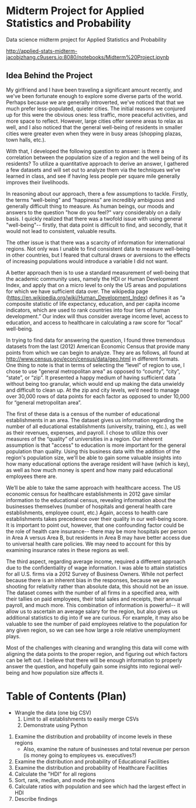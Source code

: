 # Midterm Project for Applied Statistics and Probability
Data science midterm project for Applied Statistics and Probability

http://applied-stats-midterm-jacobjzhang.c9users.io:8080/notebooks/Midterm%20Project.ipynb

## Idea Behind the Project
My girlfriend and I have been traveling a significant amount recently, and we've been fortunate enough to explore some diverse parts of the world. Perhaps because we are generally introverted, we've noticed that that we much prefer less-populated, quieter cities. The initial reasons we conjured up for this were the obvious ones: less traffic, more peaceful activities, and more space to reflect. However, large cities offer serene areas to relax as well, and I also noticed that the general well-being of residents in smaller cities were greater even when they were in busy areas (shopping plazas, town halls, etc.). 

With that, I developed the following question to answer: is there a correlation between the population size of a region and the well being of its residents? To utilize a quantitative approach to derive an answer, I gathered a few datasets and will set out to analyze them via the techniques we’ve learned in class, and see if having less people per square mile generally improves their livelihoods.

In reasoning about our approach, there a few assumptions to tackle. Firstly, the terms “well-being” and “happiness” are incredibly ambiguous and generally difficult thing to measure. As human beings, our moods and answers to the question "how do you feel?" vary considerably on a daily basis. I quickly realized that there was a twofold issue with using general "well-being"-- firstly, that data point is difficult to find, and secondly, that it would not lead to consistent, valuable results.

The other issue is that there was a scarcity of information for international regions. Not only was I unable to find consistent data to measure well-being in other countries, but I feared that cultural draws or aversions to the effects of increasing populations would introduce a variable I did not want.

A better approach then is to use a standard measurement of well-being that the academic community uses, namely the HDI or Human Development Index, and apply that on a micro level to only the US areas and populations for which we have sufficient data over. The wikipedia page (https://en.wikipedia.org/wiki/Human_Development_Index) defines it as “a composite statistic of life expectancy, education, and per capita income indicators, which are used to rank countries into four tiers of human development.” Our index will thus consider average income level, access to education, and access to healthcare in calculating a raw score for “local” well-being.

In trying to find data for answering the question, I found three tremendous datasets from the last (2012) American Economic Census that provide many points from which we can begin to analyze. They are as follows, all found at http://www.census.gov/econ/census/data/geo.html in different formats. One thing to note is that in terms of selecting the “level” of region to use, I chose to use "general metropolitan area" as opposed to “county”, “city”, “state”, or “zip”. It presented a happy medium of having sufficient data without being too granular, which would end up making the data unwieldy and difficult to clean up. At the zip and city levels, we’d need to manage over 30,000 rows of data points for each factor as opposed to under 10,000 for “general metropolitan area”.

The first of these data is a census of the number of educational establishments in an area. The dataset gives us information regarding the number of all educational establishments (university, training, etc.), as well as their revenues, expenses, and payroll. I chose to utilize this over measures of the “quality” of universities in a region. Our inherent assumption is that "access" to education is more important for the general population than quality. Using this business data with the addition of the region's population size, we'll be able to gain some valuable insights into how many educational options the average resident will have (which is key), as well as how much money is spent and how many paid educational employees there are.

We’ll be able to take the same approach with healthcare access. The US economic census for healthcare establishments in 2012 gave similar information to the educational census, revealing information about the businesses themselves (number of hospitals and general health care establishments, employee count, etc.) Again, access to health care establishments takes precedence over their quality in our well-being score. It is important to point out, however, that one confounding factor could be the role of health care insurance-- there may be more hospitals per person in Area A versus Area B, but residents in Area B may have better access due to universal health care policies. We may need to account for this by examining insurance rates in these regions as well.

The third aspect, regarding average income, required a different approach due to the confidentiality of wage information. I was able to attain statistics for all U.S. firms via a 2012 Survey of Business Owners. While not perfect because there is an inherent bias in the responses, because we are shooting for relativity rather than absolute data, this should not be an issue. The dataset comes with the number of all firms in a specified area, with their tallies on paid employees, their total sales and receipts, their annual payroll, and much more. This combination of information is powerful-- it will allow us to ascertain an average salary for the region, but also gives us additional statistics to dig into if we are curious. For example, it may also be valuable to see the number of paid employees relative to the population for any given region, so we can see how large a role relative unemployment plays.

Most of the challenges with cleaning and wrangling this data will come with aligning the data points to the proper region, and figuring out which factors can be left out. I believe that there will be enough information to properly answer the question, and hopefully gain some insights into regional well-being and how population size affects it.

# Table of Contents (Plan)
* Wrangle the data (one big CSV)
    1. Limit to all establishments to easily merge CSVs
    2. Demonstrate using Python

1. Examine the distribution and probability of income levels in these regions
    * Also, examine the nature of businesses and total revenue per person (is money going to employees vs. executives?)
2. Examine the distribution and probability of Educational Facilities
3. Examine the distribution and probability of Healthcare Facilities
4. Calculate the "HDI" for all regions
5. Sort, rank, median, and mode the regions
6. Calculate ratios with population and see which had the largest effect in HDI
7. Describe findings
